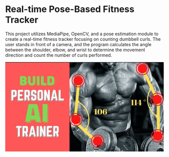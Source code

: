 # Real-time Pose-Based Fitness Tracker

This project utilizes MediaPipe, OpenCV, and a pose estimation module to create a real-time fitness tracker focusing on counting dumbbell curls. The user stands in front of a camera, and the program calculates the angle between the shoulder, elbow, and wrist to determine the movement direction and count the number of curls performed.

![alt text](image.png)
